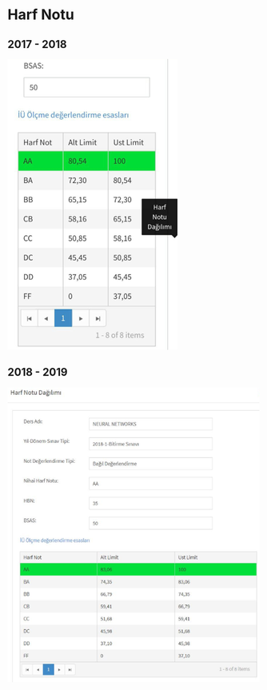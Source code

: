 # Harf Notu

## 2017 - 2018

![can\_nn1](../../.gitbook/assets/can_nn1.png)

## 2018 - 2019

![](../../.gitbook/assets/can_nn2.png)

